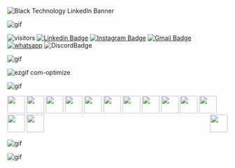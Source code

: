 ![Black Technology LinkedIn Banner](https://user-images.githubusercontent.com/61133674/228557815-a1db503f-da4f-4112-8e33-f7062332d8d8.gif)

![gif](https://user-images.githubusercontent.com/73097560/115834477-dbab4500-a447-11eb-908a-139a6edaec5c.gif)


![visitors](https://visitor-badge.glitch.me/badge?page_id=GabrielHSL.GabrielHSL) [![Linkedin Badge](https://img.shields.io/badge/-Linkedin-blue?style=flat&logo=Linkedin&logoColor=white&link=https://www.linkedin.com/in/ghdsl)](https://www.linkedin.com/in/ghdsl) [![Instagram Badge](https://img.shields.io/badge/-Instagram-%23E4405F.svg?&style=flat&logo=instagram&logoColor=white&link=https://www.instagram.com/99razgriz/)](https://www.instagram.com/99razgriz) [![Gmail Badge](https://img.shields.io/badge/-Hotmail-006bed?style=flat&logo=Gmail&logoColor=white&link=mailto:gabriel_henriq.1@hotmail.com)](mailto:gabriel_henriq.1@hotmail.com) [![whatsapp](https://img.shields.io/badge/-WhatsApp-25d366?style=flat&labelColor=90d90&logo=whatsapp&logoColor=white&link=https://wa.me/5519974191683)](https://wa.me/5519974191683)
![DiscordBadge](https://img.shields.io/badge/Discord-Razgriz%231481-blueviolet)




![gif](https://user-images.githubusercontent.com/73097560/115834477-dbab4500-a447-11eb-908a-139a6edaec5c.gif)
 


![ezgif com-optimize](https://user-images.githubusercontent.com/61133674/228579815-1095131a-46cc-4038-982c-34d608db39ac.gif)




![gif](https://user-images.githubusercontent.com/73097560/115834477-dbab4500-a447-11eb-908a-139a6edaec5c.gif)



<img height="40px" src="https://cdn.svgporn.com/logos/javascript.svg"> <img height="40px" src="https://cdn.svgporn.com/logos/typescript-icon.svg">  <img height="40px" src="https://www.svgrepo.com/show/353630/cypress.svg">  <img height="40px" src="https://www.svgrepo.com/show/354202/postman-icon.svg">  <img height="40px" src="https://www.svgrepo.com/show/374171/vscode.svg">  <img height="40px" src="https://img.icons8.com/fluency/256/linux-terminal.png">  <img height="40px" src="https://img.icons8.com/color/256/git.png"> <img height="40px" src="https://img.icons8.com/external-flat-juicy-fish/256/external-sql-coding-and-development-flat-flat-juicy-fish.png">  <img height="40px" src="https://cdn.svgporn.com/logos/linux-tux.svg">   <img height="40px"  src="https://cdn.svgporn.com/logos/jira.svg"> 
<img height="40px" src="https://cdn.svgporn.com/logos/adobe-xd.svg">    <img height="40px" src="https://cdn.svgporn.com/logos/figma.svg">   <img height="40px"  src="https://img.icons8.com/external-others-inmotus-design/256/external-Corel-Draw-applications-and-programs-others-inmotus-design.png">
<img src ='https://raw.githubusercontent.com/MicaelliMedeiros/micaellimedeiros/master/image/computer-illustration.png' height="40px" align='right'/>


![gif](https://user-images.githubusercontent.com/73097560/115834477-dbab4500-a447-11eb-908a-139a6edaec5c.gif)



![gif](https://user-images.githubusercontent.com/73097560/115834477-dbab4500-a447-11eb-908a-139a6edaec5c.gif)


